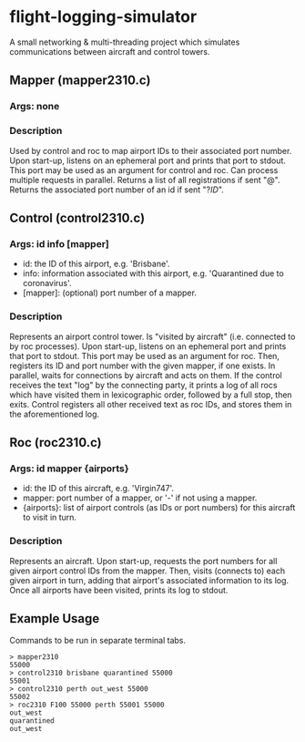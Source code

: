 # flight-logging-simulator
A small networking &amp; multi-threading project which simulates communications between aircraft and control towers.

## Mapper (mapper2310.c)
### Args: none
### Description
Used by control and roc to map airport IDs to their associated port number.
Upon start-up, listens on an ephemeral port and prints that port to stdout. This port may be used as an argument for control and roc.
Can process multiple requests in parallel.
Returns a list of all registrations if sent "@".
Returns the associated port number of an id if sent "?*ID*".

## Control (control2310.c)
### Args: id info [mapper]
- id: the ID of this airport, e.g. 'Brisbane'.
- info: information associated with this airport, e.g. 'Quarantined due to coronavirus'.
- [mapper]: (optional) port number of a mapper.
### Description
Represents an airport control tower. Is "visited by aircraft" (i.e. connected to by roc processes).
Upon start-up, listens on an ephemeral port and prints that port to stdout. This port may be used as an argument for roc. Then, registers its ID and port number with the given mapper, if one exists.
In parallel, waits for connections by aircraft and acts on them.
If the control receives the text "log" by the connecting party, it prints a log of all rocs which have visited them in lexicographic order, followed by a full stop, then exits.
Control registers all other received text as roc IDs, and stores them in the aforementioned log.

## Roc (roc2310.c)
### Args: id mapper {airports}
- id: the ID of this aircraft, e.g. 'Virgin747'.
- mapper: port number of a mapper, or '-' if not using a mapper.
- {airports}: list of airport controls (as IDs or port numbers) for this aircraft to visit in turn.
### Description
Represents an aircraft.
Upon start-up, requests the port numbers for all given airport control IDs from the mapper.
Then, visits (connects to) each given airport in turn, adding that airport's associated information to its log.
Once all airports have been visited, prints its log to stdout.

## Example Usage
Commands to be run in separate terminal tabs.

    > mapper2310
    55000
    > control2310 brisbane quarantined 55000
    55001
    > control2310 perth out_west 55000
    55002
    > roc2310 F100 55000 perth 55001 55000
    out_west
    quarantined
    out_west
